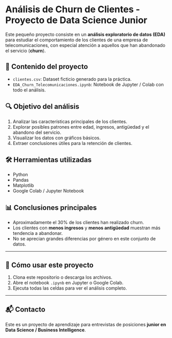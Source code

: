 # Análisis de Churn de Clientes - Proyecto de Data Science Junior

Este pequeño proyecto consiste en un **análisis exploratorio de datos (EDA)** para estudiar el comportamiento de los clientes de una empresa de telecomunicaciones, con especial atención a aquellos que han abandonado el servicio (**churn**).

## 📂 Contenido del proyecto

- `clientes.csv`: Dataset ficticio generado para la práctica.
- `EDA_Churn_Telecomunicaciones.ipynb`: Notebook de Jupyter / Colab con todo el análisis.

## 🔍 Objetivo del análisis

1. Analizar las características principales de los clientes.
2. Explorar posibles patrones entre edad, ingresos, antigüedad y el abandono del servicio.
3. Visualizar los datos con gráficos básicos.
4. Extraer conclusiones útiles para la retención de clientes.

## 🛠️ Herramientas utilizadas

- Python
- Pandas
- Matplotlib
- Google Colab / Jupyter Notebook

## 📊 Conclusiones principales

- Aproximadamente el 30% de los clientes han realizado churn.
- Los clientes con **menos ingresos** y **menos antigüedad** muestran más tendencia a abandonar.
- No se aprecian grandes diferencias por género en este conjunto de datos.

---

## 🚀 Cómo usar este proyecto

1. Clona este repositorio o descarga los archivos.
2. Abre el notebook `.ipynb` en Jupyter o Google Colab.
3. Ejecuta todas las celdas para ver el análisis completo.

---

## 📬 Contacto

Este es un proyecto de aprendizaje para entrevistas de posiciones **junior en Data Science / Business Intelligence**.

